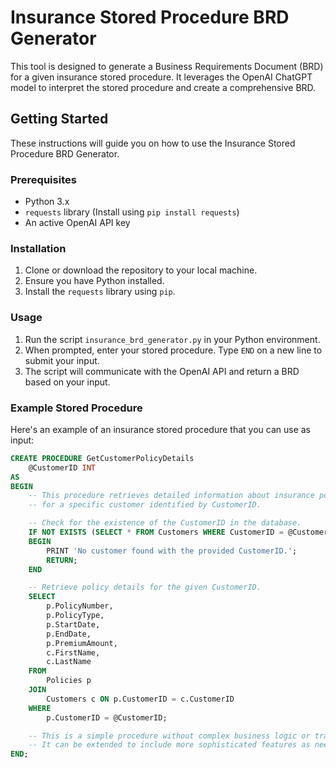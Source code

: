 # Insurance Stored Procedure BRD Generator

This tool is designed to generate a Business Requirements Document (BRD) for a given insurance stored procedure. It leverages the OpenAI ChatGPT model to interpret the stored procedure and create a comprehensive BRD.

## Getting Started

These instructions will guide you on how to use the Insurance Stored Procedure BRD Generator.

### Prerequisites

- Python 3.x
- `requests` library (Install using `pip install requests`)
- An active OpenAI API key

### Installation

1. Clone or download the repository to your local machine.
2. Ensure you have Python installed.
3. Install the `requests` library using `pip`.

### Usage

1. Run the script `insurance_brd_generator.py` in your Python environment.
2. When prompted, enter your stored procedure. Type `END` on a new line to submit your input.
3. The script will communicate with the OpenAI API and return a BRD based on your input.

### Example Stored Procedure

Here's an example of an insurance stored procedure that you can use as input:

```sql
CREATE PROCEDURE GetCustomerPolicyDetails
    @CustomerID INT
AS
BEGIN
    -- This procedure retrieves detailed information about insurance policies
    -- for a specific customer identified by CustomerID.

    -- Check for the existence of the CustomerID in the database.
    IF NOT EXISTS (SELECT * FROM Customers WHERE CustomerID = @CustomerID)
    BEGIN
        PRINT 'No customer found with the provided CustomerID.';
        RETURN;
    END

    -- Retrieve policy details for the given CustomerID.
    SELECT 
        p.PolicyNumber,
        p.PolicyType,
        p.StartDate,
        p.EndDate,
        p.PremiumAmount,
        c.FirstName,
        c.LastName
    FROM 
        Policies p
    JOIN 
        Customers c ON p.CustomerID = c.CustomerID
    WHERE 
        p.CustomerID = @CustomerID;

    -- This is a simple procedure without complex business logic or transactions.
    -- It can be extended to include more sophisticated features as needed.
END;
